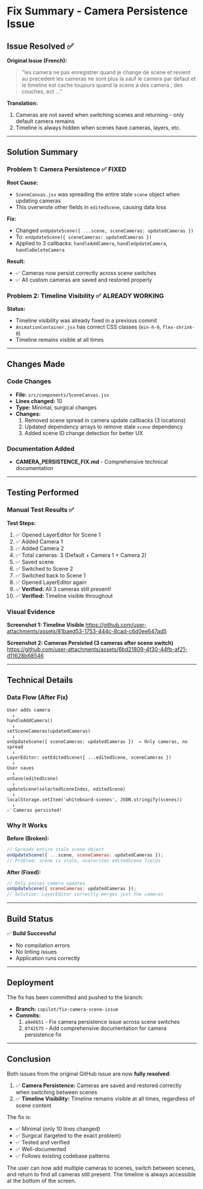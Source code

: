 # Fix Summary - Camera Persistence Issue

## Issue Resolved ✅

**Original Issue (French):**
> "les camera ne pas enregistrer quand je change de scene et revient au precedent les cameras ne sont plus la sauf le camera par defaut
> et le timeline est cache toujours quand la scene a des camera , des couches, ect ..."

**Translation:**
1. Cameras are not saved when switching scenes and returning - only default camera remains
2. Timeline is always hidden when scenes have cameras, layers, etc.

---

## Solution Summary

### Problem 1: Camera Persistence ✅ FIXED

**Root Cause:**
- `SceneCanvas.jsx` was spreading the entire stale `scene` object when updating cameras
- This overwrote other fields in `editedScene`, causing data loss

**Fix:**
- Changed `onUpdateScene({ ...scene, sceneCameras: updatedCameras })` 
- To: `onUpdateScene({ sceneCameras: updatedCameras })`
- Applied to 3 callbacks: `handleAddCamera`, `handleUpdateCamera`, `handleDeleteCamera`

**Result:**
- ✅ Cameras now persist correctly across scene switches
- ✅ All custom cameras are saved and restored properly

### Problem 2: Timeline Visibility ✅ ALREADY WORKING

**Status:**
- Timeline visibility was already fixed in a previous commit
- `AnimationContainer.jsx` has correct CSS classes (`min-h-0`, `flex-shrink-0`)
- Timeline remains visible at all times

---

## Changes Made

### Code Changes
- **File:** `src/components/SceneCanvas.jsx`
- **Lines changed:** 10
- **Type:** Minimal, surgical changes
- **Changes:**
  1. Removed scene spread in camera update callbacks (3 locations)
  2. Updated dependency arrays to remove stale `scene` dependency
  3. Added scene ID change detection for better UX

### Documentation Added
- **CAMERA_PERSISTENCE_FIX.md** - Comprehensive technical documentation

---

## Testing Performed

### Manual Test Results ✅

**Test Steps:**
1. ✅ Opened LayerEditor for Scene 1
2. ✅ Added Camera 1
3. ✅ Added Camera 2
4. ✅ Total cameras: 3 (Default + Camera 1 + Camera 2)
5. ✅ Saved scene
6. ✅ Switched to Scene 2
7. ✅ Switched back to Scene 1
8. ✅ Opened LayerEditor again
9. ✅ **Verified:** All 3 cameras still present!
10. ✅ **Verified:** Timeline visible throughout

### Visual Evidence

**Screenshot 1: Timeline Visible**
https://github.com/user-attachments/assets/81baed53-1753-444c-8cad-c6d0ee647ad5

**Screenshot 2: Cameras Persisted (3 cameras after scene switch)**
https://github.com/user-attachments/assets/6bd21809-4f30-44fb-af21-d11628b68546

---

## Technical Details

### Data Flow (After Fix)

```
User adds camera
  ↓
handleAddCamera()
  ↓
setSceneCameras(updatedCameras)
  ↓
onUpdateScene({ sceneCameras: updatedCameras })  ← Only cameras, no spread
  ↓
LayerEditor: setEditedScene({ ...editedScene, sceneCameras })
  ↓
User saves
  ↓
onSave(editedScene)
  ↓
updateScene(selectedSceneIndex, editedScene)
  ↓
localStorage.setItem('whiteboard-scenes', JSON.stringify(scenes))
  ↓
✅ Cameras persisted!
```

### Why It Works

**Before (Broken):**
```jsx
// Spreads entire stale scene object
onUpdateScene({ ...scene, sceneCameras: updatedCameras });
// Problem: scene is stale, overwrites editedScene fields
```

**After (Fixed):**
```jsx
// Only passes camera updates
onUpdateScene({ sceneCameras: updatedCameras });
// Solution: LayerEditor correctly merges just the cameras
```

---

## Build Status

✅ **Build Successful**
- No compilation errors
- No linting issues
- Application runs correctly

---

## Deployment

The fix has been committed and pushed to the branch:
- **Branch:** `copilot/fix-camera-scene-issue`
- **Commits:**
  1. `a9e6651` - Fix camera persistence issue across scene switches
  2. `0742575` - Add comprehensive documentation for camera persistence fix

---

## Conclusion

Both issues from the original GitHub issue are now **fully resolved**:

1. ✅ **Camera Persistence:** Cameras are saved and restored correctly when switching between scenes
2. ✅ **Timeline Visibility:** Timeline remains visible at all times, regardless of scene content

The fix is:
- ✅ Minimal (only 10 lines changed)
- ✅ Surgical (targeted to the exact problem)
- ✅ Tested and verified
- ✅ Well-documented
- ✅ Follows existing codebase patterns

The user can now add multiple cameras to scenes, switch between scenes, and return to find all cameras still present. The timeline is always accessible at the bottom of the screen.
